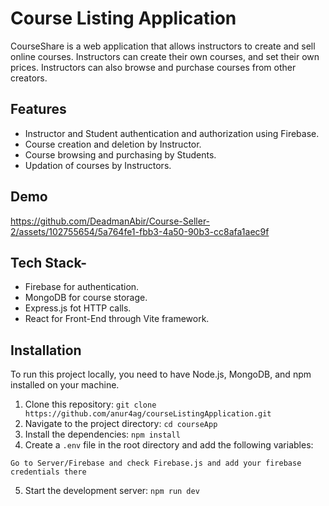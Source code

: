 # Course Listing Application

CourseShare is a web application that allows instructors to create and sell online courses. Instructors can create their own courses, and set their own prices. Instructors can also browse and purchase courses from other creators.

## Features

- Instructor and Student authentication and authorization using Firebase.
- Course creation and deletion by Instructor.
- Course browsing and purchasing by Students.
- Updation of courses by Instructors.

## Demo




https://github.com/DeadmanAbir/Course-Seller-2/assets/102755654/5a764fe1-fbb3-4a50-90b3-cc8afa1aec9f

## Tech Stack-

- Firebase for authentication.
- MongoDB for course storage.
- Express.js fot HTTP calls.
- React for Front-End through Vite framework.

  
## Installation

To run this project locally, you need to have Node.js, MongoDB, and npm installed on your machine.

1. Clone this repository: ``git clone https://github.com/anur4ag/courseListingApplication.git``
2. Navigate to the project directory: `cd courseApp`
3. Install the dependencies: `npm install`
4. Create a `.env` file in the root directory and add the following variables:

`Go to Server/Firebase and check Firebase.js and add your firebase credentials there`

5. Start the development server: `npm run dev`
   






